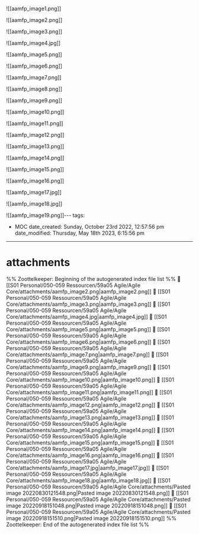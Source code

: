 ![[aamfp_image1.png]]

![[aamfp_image2.png]]

![[aamfp_image3.png]]

![[aamfp_image4.jpg]]

![[aamfp_image5.png]]

![[aamfp_image6.png]]

![[aamfp_image7.png]]

![[aamfp_image8.png]]

![[aamfp_image9.png]]

![[aamfp_image10.png]]

![[aamfp_image11.png]]

![[aamfp_image12.png]]

![[aamfp_image13.png]]

![[aamfp_image14.png]]

![[aamfp_image15.png]]

![[aamfp_image16.png]]

![[aamfp_image17.jpg]]

![[aamfp_image18.jpg]]

![[aamfp_image19.png]]---
tags: 
- MOC
date_created: Sunday, October 23rd 2022, 12:57:56 pm
date_modified: Thursday, May 18th 2023, 6:15:56 pm
---
# attachments



%% Zoottelkeeper: Beginning of the autogenerated index file list  %%
📄 [[S01 Personal/050-059 Ressourcen/59a05 Agile/Agile Core/attachments/aamfp_image2.png|aamfp_image2.png]]
📄 [[S01 Personal/050-059 Ressourcen/59a05 Agile/Agile Core/attachments/aamfp_image3.png|aamfp_image3.png]]
📄 [[S01 Personal/050-059 Ressourcen/59a05 Agile/Agile Core/attachments/aamfp_image4.jpg|aamfp_image4.jpg]]
📄 [[S01 Personal/050-059 Ressourcen/59a05 Agile/Agile Core/attachments/aamfp_image5.png|aamfp_image5.png]]
📄 [[S01 Personal/050-059 Ressourcen/59a05 Agile/Agile Core/attachments/aamfp_image6.png|aamfp_image6.png]]
📄 [[S01 Personal/050-059 Ressourcen/59a05 Agile/Agile Core/attachments/aamfp_image7.png|aamfp_image7.png]]
📄 [[S01 Personal/050-059 Ressourcen/59a05 Agile/Agile Core/attachments/aamfp_image9.png|aamfp_image9.png]]
📄 [[S01 Personal/050-059 Ressourcen/59a05 Agile/Agile Core/attachments/aamfp_image10.png|aamfp_image10.png]]
📄 [[S01 Personal/050-059 Ressourcen/59a05 Agile/Agile Core/attachments/aamfp_image11.png|aamfp_image11.png]]
📄 [[S01 Personal/050-059 Ressourcen/59a05 Agile/Agile Core/attachments/aamfp_image12.png|aamfp_image12.png]]
📄 [[S01 Personal/050-059 Ressourcen/59a05 Agile/Agile Core/attachments/aamfp_image13.png|aamfp_image13.png]]
📄 [[S01 Personal/050-059 Ressourcen/59a05 Agile/Agile Core/attachments/aamfp_image14.png|aamfp_image14.png]]
📄 [[S01 Personal/050-059 Ressourcen/59a05 Agile/Agile Core/attachments/aamfp_image15.png|aamfp_image15.png]]
📄 [[S01 Personal/050-059 Ressourcen/59a05 Agile/Agile Core/attachments/aamfp_image16.png|aamfp_image16.png]]
📄 [[S01 Personal/050-059 Ressourcen/59a05 Agile/Agile Core/attachments/aamfp_image17.jpg|aamfp_image17.jpg]]
📄 [[S01 Personal/050-059 Ressourcen/59a05 Agile/Agile Core/attachments/aamfp_image18.jpg|aamfp_image18.jpg]]
📄 [[S01 Personal/050-059 Ressourcen/59a05 Agile/Agile Core/attachments/Pasted image 20220830121548.png|Pasted image 20220830121548.png]]
📄 [[S01 Personal/050-059 Ressourcen/59a05 Agile/Agile Core/attachments/Pasted image 20220918151048.png|Pasted image 20220918151048.png]]
📄 [[S01 Personal/050-059 Ressourcen/59a05 Agile/Agile Core/attachments/Pasted image 20220918151510.png|Pasted image 20220918151510.png]]
%% Zoottelkeeper: End of the autogenerated index file list  %%

